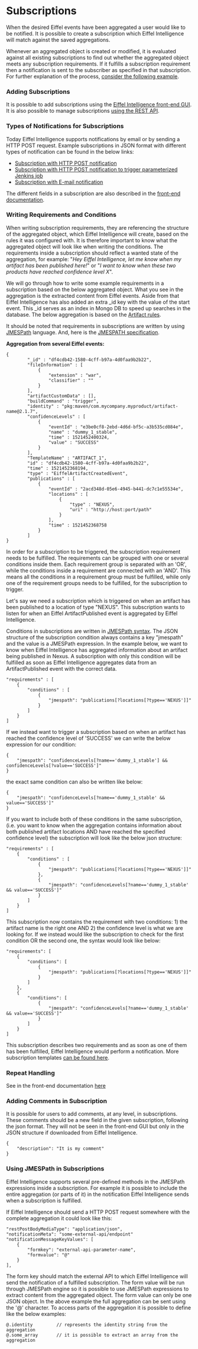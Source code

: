 # Subscriptions
When the desired Eiffel events have been aggregated a user would like to be
notified. It is possible to create a subscription which Eiffel Intelligence 
will match against the saved aggregations. 

Whenever an aggregated object is created or modified, it is evaluated against
all existing subscriptions to find out whether the aggregated object 
meets any subscription requirements. If it fulfills a subscription requirement 
then a notification is sent to the subscriber as specified in that subscription. 
For further explanation of the process, [consider the following example](step-by-step-subscription-notification.md).

### Adding Subscriptions
It is possible to add subscriptions using the [Eiffel Intelligence
front-end GUI](https://github.com/eiffel-community/eiffel-intelligence-frontend/blob/master/wiki/add-subscription.md).
It is also possible to manage subscriptions [using the REST API](subscription-API.md).

### Types of Notifications for Subscriptions
Today Eiffel Intelligence supports notifications by email or by sending
a HTTP POST request. Example subscriptions in JSON format with different types of notification
can be found in the below links:

* [Subscription with HTTP POST notification](subscription-with-REST-POST-notification.md)
* [Subscription with HTTP POST notification to trigger parameterized Jenkins job](triggering-jenkins-jobs.md)
* [Subscription with E-mail notification](subscription-with-email-notification.md)

The different fields in a subscription are also described in the 
[front-end documentation](https://github.com/eiffel-community/eiffel-intelligence-frontend/blob/master/wiki/add-subscription.md).

### Writing Requirements and Conditions
When writing subscription requirements, they are referencing the structure
of the aggregated object, which Eiffel Intelligence will create, based on
the rules it was configured with. It is therefore important to know what
the aggregated object will look like when writing the conditions. The 
requirements inside a subscription should reflect a wanted state of the 
aggregation, for example: "_Hey Eiffel Intelligence, let me know when my 
artifact has been published here!_" or "_I want to know when these two products 
have reached confidence level X_". 

We will go through how to write some example requirements in a subscription
based on the below aggregated object. What you see in the aggregation is 
the extracted content from Eiffel events. Aside from that Eiffel Intelligence 
has also added an extra _id key with the value of the start event. 
This _id serves as an index in Mongo DB to speed up searches in the database. 
The below aggregation is based on the [Artifact rules](../src/main/resources/rules/ArtifactRules-Eiffel-Agen-Version.json).

It should be noted that requirements in subscriptions are written 
by using [JMESPath](https://jmespath.org/) language. And, here is the [JMESPATH specification](https://jmespath.org/specification.html).

**Aggregation from several Eiffel events:**

    {
            "_id" : "df4cdb42-1580-4cff-b97a-4d0faa9b2b22",
            "fileInformation" : [
                {
                    "extension" : "war",
                    "classifier" : ""
                }
            ],
            "artifactCustomData" : [],
            "buildCommand" : "trigger",
            "identity" : "pkg:maven/com.mycompany.myproduct/artifact-name@2.1.7",
            "confidenceLevels" : [
                {
                    "eventId" : "e3be0cf8-2ebd-4d6d-bf5c-a3b535cd084e",
                    "name" : "dummy_1_stable",
                    "time" : 1521452400324,
                    "value" : "SUCCESS"
                }
            ],
            "TemplateName" : "ARTIFACT_1",
            "id" : "df4cdb42-1580-4cff-b97a-4d0faa9b2b22",
            "time" : 1521452368194,
            "type" : "EiffelArtifactCreatedEvent",
            "publications" : [
                {
                    "eventId" : "2acd348d-05e6-4945-b441-dc7c1e55534e",
                    "locations" : [
                        {
                            "type" : "NEXUS",
                            "uri" : "http://host:port/path"
                        }
                    ],
                    "time" : 1521452368758
                }
            ]
    }

In order for a subscription to be triggered, the subscription requirement
needs to be fulfilled. The requirements can be grouped with one or several
conditions inside them. Each requirement group is separated with an 'OR',
while the conditions inside a requirement are connected with an 'AND'. This
means all the conditions in a requirement group must be fulfilled, while
only one of the requirement groups needs to be fulfilled, for the
subscription to trigger. 

Let's say we need a subscription which is triggered on when an artifact
has been published to a location of type "NEXUS". This subscription wants
to listen for when an Eiffel ArtifactPublished event is aggregated by
Eiffel Intelligence.

Conditions in subscriptions are written in [JMESPath syntax](/rules.md#What-is-JMESPath?). 
The JSON structure of the subscription condition always contains a key 
"jmespath" and the value is a JMESPath expression. In the example below, 
we want to know when Eiffel Intelligence has aggregated information about 
an artifact being published in Nexus. A subscription with only this condition 
will be fulfilled as soon as Eiffel Intelligence aggregates data from an 
ArtifactPublished event with the correct data. 

    "requirements" : [
        {
            "conditions" : [
                {
                    "jmespath": "publications[?locations[?type=='NEXUS']]"
                }
            ]
        }
    ]

If we instead want to trigger a subscription based on when an artifact has 
reached the confidence level of 'SUCCESS' we can write the below expression 
for our condition:

    {
        "jmespath": "confidenceLevels[?name=='dummy_1_stable'] && confidenceLevels[?value=='SUCCESS']"
    }

the exact same condition can also be written like below:

    {
        "jmespath": "confidenceLevels[?name=='dummy_1_stable' && value=='SUCCESS']"
    }

If you want to include both of these conditions in the same subscription, 
(i.e. you want to know when the aggregation contains information about both
published artifact locations AND have reached the specified confidence 
level) the subscription will look like the below json structure:

    "requirements" : [
        {
            "conditions" : [
                {
                    "jmespath": "publications[?locations[?type=='NEXUS']]"
                },
                {
                    "jmespath": "confidenceLevels[?name=='dummy_1_stable' && value=='SUCCESS']"
                }
            ]
        }
    ]

This subscription now contains the requirement with two conditions: 1) the 
artifact name is the right one AND 2) the confidence level is what we are 
looking for. If we instead would like the subscription to check for the 
first condition OR the second one, the syntax would look like below:

    "requirements": [
        {
            "conditions": [
                {
                    "jmespath": "publications[?locations[?type=='NEXUS']]"
                }
            ]
        },
        {
            "conditions": [
                {
                    "jmespath": "confidenceLevels[?name=='dummy_1_stable' && value=='SUCCESS']"
                }
            ]
        }
    ]

This subscription describes two requirements and as soon as one of them 
has been fulfilled, Eiffel Intelligence would perform a notification.
More subscription templates [can be found here](../src/main/resources/templates).

### Repeat Handling
See in the front-end documentation [here](https://github.com/eiffel-community/eiffel-intelligence-frontend/blob/master/wiki/add-subscription.md)

### Adding Comments in Subscription

It is possible for users to add comments, at any level, in subscriptions. These
comments should be a new field in the given subscription, following the json format.
They will not be seen in the front-end GUI but only in the JSON structure if 
downloaded from Eiffel Intelligence.

    {
        "description": "It is my comment"
    }

### Using JMESPath in Subscriptions

Eiffel Intelligence supports several pre-defined methods in the JMESPath 
expressions inside a subscription. For example it is possible to include
the entire aggregation (or parts of it) in the notification Eiffel 
Intelligence sends when a subscription is fulfilled.

If Eiffel Intelligence should send a HTTP POST request somewhere with the 
complete aggregation it could look like this:

    "restPostBodyMediaType": "application/json",
    "notificationMeta": "some-external-api/endpoint"
    "notificationMessageKeyValues": [
        {
            "formkey": "external-api-parameter-name",
            "formvalue": "@"
        }
    ],

The form key should match the external API to which Eiffel Intelligence 
will send the notification of a fulfilled subscription. The form value 
will be run through JMESPath engine so it is possible to use JMESPath 
expressions to extract content from the aggregated object. The form value 
can only be one JSON object. In the above example the full aggregation can 
be sent using the '@' character. To access parts of the aggregation it is 
possible to define like the below examples:

    @.identity         // represents the identity string from the aggregation
    @.some_array       // it is possible to extract an array from the aggregation
